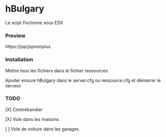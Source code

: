 # hBulgary
Le scipt Foctonne sous ESX

### Preview
https://jsp/jspnonplus

### Installation
Mettre tous les fichiers dans le fichier ressources

Ajouter ensure hBulgary dans le server.cfg ou ressource.cfg et démarrer le serveur

### TODO
[X] Contrebandier

[X] Vole dans les maisons

[ ] Vole de voiture dans les garages
